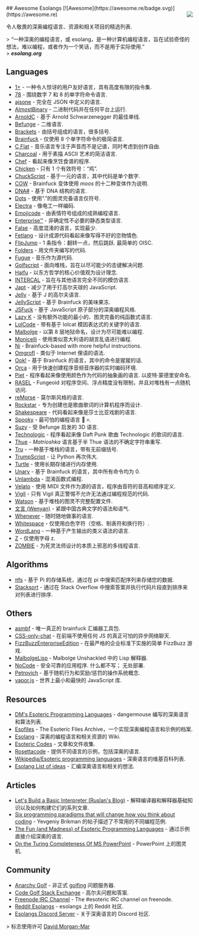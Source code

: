 <div class="github-widget" data-repo="angrykoala/awesome-esolangs"></div>
## Awesome Esolangs [![Awesome](https://awesome.re/badge.svg)](https://awesome.re)

<img src="https://raw.githubusercontent.com/angrykoala/awesome-esolangs/master/logo_piet.png" align="right">

令人敬畏的深奥编程语言、资源和相关项目的精选列表.


&gt; “一种深奥的编程语言，或 esolang，是一种计算机编程语言，旨在试验奇怪的想法，难以编程，或者作为一个笑话，而不是用于实际使用.”  
&gt; ***esolang.org***




## Languages

* [1+](https://esolangs.org/wiki/1%2B) - 一种令人惊讶的用户友好语言，具有高度有限的指令集.
* [78](https://github.com/oatmealine/78) - 围绕数字 7 和 8 的单字符命令语言.
* [ajsone](https://www.quaxio.com/ajsone) - 完全在 JSON 中定义的语言.
* [AlmostBinary](https://github.com/wsdt/AlmostBinary) - 二进制代码并在任何平台上运行.
* [ArnoldC](http://lhartikk.github.io/ArnoldC) - 基于 Arnold Schwarzenegger 的最佳单线.
* [Befunge](https://esolangs.org/wiki/Befunge) - 二维语言.
* [Brackets](https://github.com/kvbc/brackets) - 由括号组成的语言，很多括号.
* [Brainfuck](https://esolangs.org/wiki/Brainfuck) - 仅使用 8 个单字符命令的极简语言.
* [C Flat](https://github.com/NicksterSand/Cflat) - 音乐语言专注于声音而不是记谱，同时考虑到创作自由.
* [Charcoal](https://github.com/somebody1234/Charcoal) - 用于素描 ASCII 艺术的简洁语言.
* [Chef](http://www.dangermouse.net/esoteric/chef.html) - 看起来像烹饪食谱的程序.
* [Chicken](https://esolangs.org/wiki/Chicken) - 只有 1 个有效符号：“鸡”.
* [ChuckScript](https://github.com/angrykoala/chuckscript) - 基于一元的语言，其中代码是单个数字.
* [COW](https://esolangs.org/wiki/COW) - Brainfuck 变体使用 *moos* 的十二种变体作为说明.
* [DNA#](https://esolangs.org/wiki/DNA-Sharp) - 基于 DNA 结构的语言.
* [Dots](https://github.com/josconno/dots)  - 使用“.”的图灵完备语言仅符号.
* [Electra](https://github.com/DolphyWind/Electra-Lang) - 像电工一样编码.
* [Emojicode](http://www.emojicode.org) - 由表情符号组成的成熟编程语言.
* [Enterprise™](https://github.com/joaomilho/Enterprise) - 非确定性不必要的静态类型语言.
* [False](http://strlen.com/false-language) - 高度混淆的语言，实现最少.
* [Fetlang](https://github.com/Property404/fetlang) - 设计成源代码看起来像写得不好的恋物情色.
* [FlipJump](https://github.com/tomhea/flip-jump)  - 1 条指令：翻转一点，然后跳跃. 最简单的 OISC.
* [Folders](https://github.com/rottytooth/Folders) - 用文件夹编写的代码.
* [Fugue](https://esolangs.org/wiki/Fugue) - 音乐作为源代码.
* [Golfscript](http://www.golfscript.com/golfscript) - 面向堆栈，旨在以尽可能少的击键解决问题.
* [Haifu](http://www.dangermouse.net/esoteric/haifu.html) - 以东方哲学的核心价值观为设计理念.
* [INTERCAL](http://www.catb.org/~esr/intercal) - 旨在与其他语言完全不同的模仿语言.
* [Japt](https://github.com/ETHproductions/japt) - 减少了用于打高尔夫球的 JavaScript.
* [Jelly](https://github.com/DennisMitchell/jellylanguage) - 基于 J 的高尔夫语言.
* [JellyScript](https://github.com/nguyenphuminh/Jellyscript) - 基于 Brainfuck 的美味果冻.
* [JSFuck](https://github.com/aemkei/jsfuck) - 基于 JavaScript 原子部分的深奥编程风格.
* [Lazy K](https://tromp.github.io/cl/lazy-k.html) - 没有额外功能的最小的、图灵完备的纯函数式语言.
* [LolCode](http://lolcode.org) - 带有基于 lolcat 模因表达式的关键字的语言.
* [Malbolge](http://www.lscheffer.com/malbolge.shtml) - 以第 8 层地狱命名，设计为尽可能难以编程.
* [Monicelli](https://github.com/esseks/monicelli) - 使用类似意大利语的胡言乱语进行编程.
* [Ni](https://github.com/DeybisMelendez/ni) - Brainfuck-based with more helpful instructions.
* [Omgrofl](https://esolangs.org/wiki/Omgrofl) - 类似于 Internet 俚语的语法.
* [Ook!](http://www.dangermouse.net/esoteric/ook.html) - 基于 Brainfuck 的语言，其中的命令是猩猩的话.
* [Orca](https://hundredrabbits.itch.io/orca) - 用于快速创建程序音频音序器的实时编码环境.
* [Piet](http://www.dangermouse.net/esoteric/piet.html)  - 程序看起来像使用颜色作为代码的抽象画的语言. 以皮特·蒙德里安命名.
* [RASEL](https://github.com/Nakilon/rasel) - Fungeoid 对程序空间、浮点精度没有限制，并且对堆栈有一点随机访问.
* [reMorse](http://esolangs.org/wiki/reMorse) - 莫尔斯风格的语言.
* [Rockstar](https://github.com/dylanbeattie/rockstar) - 专为创建也是歌曲歌词的计算机程序而设计.
* [Shakespeare](http://shakespearelang.sourceforge.net) - 代码看起来像是莎士比亚戏剧的语言.
* [Spooky](https://spookylang.com) - 最可怕的编程语言 :jack_o_lantern: :skull:.
* [Suzy](https://github.com/gvx/suzy) - 受 Befunge 启发的 3D 语言.
* [Technologic](https://esolangs.org/wiki/Technologic) - 程序看起来像 Daft Punk 歌曲 Technologic 的歌词的语言.
* [Thue](https://github.com/jcolag/Thue) - *Matrioshka* 语言基于半 Thue 语法的不确定字符串重写.
* [Tru](https://github.com/sungwoncho/tru) - 一种基于堆栈的语言，带有无前缀括号.
* [TrumpScript](https://github.com/samshadwell/TrumpScript) - 让 Python 再次伟大.
* [Turtle](https://github.com/TypeMonkey/Turtle) - 使用长期存储进行内存使用.
* [Unary](https://esolangs.org/wiki/Unary) - 基于 Brainfuck 的语言，其中所有命令均为 0.
* [Unlambda](http://www.madore.org/~david/programs/unlambda) - 混淆函数式编程.
* [Velato](http://velato.net) - 使用 MIDI 文件作为源的语言，程序由音符的音高和顺序定义.
* [Vigil](https://github.com/munificent/vigil) - 只有 Vigil 真正警惕不允许无法通过编程规范的代码.
* [Watson](https://github.com/genkami/watson) - 基于堆栈的图灵不完整配置文件.
* [文言 (Wenyan)](http://wenyan-lang.lingdong.works) - 紧跟中国古典文学的语法和语气.
* [Whenever](http://www.dangermouse.net/esoteric/whenever.html) - 随时随地做事的语言.
* [Whitespace](http://web.archive.org/web/20150623025348/http://compsoc.dur.ac.uk/whitespace) - 仅使用白色字符（空格、制表符和换行符）.
* [WordLang](https://github.com/WilliamRagstad/WordLang) - 一种基于产生输出的类义语法的语言.
* [Z](https://esolangs.org/wiki/Z) - 仅使用字母 z.
* [ZOMBIE](https://www.dangermouse.net/esoteric/zombie.html) - 为死灵法师设计的本质上邪恶的多线程语言.

## Algorithms

* [πfs](https://github.com/philipl/pifs) - 基于 Pi 的存储系统，通过在 pi 中搜索匹配序列来存储您的数据.
* [Stacksort](https://gkoberger.github.io/stacksort) - 通过在 Stack Overflow 中搜索答案并执行代码片段直到排序来对列表进行排序.

## Others

* [asmbf](https://github.com/kspalaiologos/asmbf) - 唯一真正的 brainfuck 汇编器工具包.
* [CSS-only-chat](https://github.com/kkuchta/css-only-chat) - 在前端不使用任何 JS 的真正可怕的异步网络聊天.
* [FizzBuzzEnterpriseEdition](https://github.com/EnterpriseQualityCoding/FizzBuzzEnterpriseEdition) - 在最严格的企业标准下实施的简单 FizzBu​​zz 游戏.
* [MalbolgeLisp](https://github.com/kspalaiologos/malbolge-lisp) - Malbolge Unshackled 中的 Lisp 解释器.
* [NoCode](https://github.com/kelseyhightower/nocode)  - 安全可靠的应用程序. 什么都不写； 无处部署.
* [Petrovich](http://www.dangermouse.net/esoteric/petrovich.html) - 基于随机行为和奖励/惩罚的操作系统概念.
* [vapor.js](https://github.com/madrobby/vapor.js) - 世界上最小和最快的 JavaScript 库.

## Resources

* [DM's Esoteric Programming Languages](http://www.dangermouse.net/esoteric) - dangermouse 编写的深奥语言和算法列表.
* [Esofiles](https://github.com/graue/esofiles) - The Esoteric Files Archive，一个实现深奥编程语言和示例的档案.
* [Esolang](https://esolangs.org) - 深奥的编程语言和相关资源的 Wiki.
* [Esoteric Codes](https://esoteric.codes) - 文章和文件收集.
* [Rosettacode](http://rosettacode.org/wiki/Rosetta_Code) - 提供不同语言的示例，包括深奥的语言.
* [Wikipedia/Esoteric programming languages](https://en.wikipedia.org/wiki/Esoteric_programming_language) - 深奥语言的维基百科列表.
* [Esolang List of ideas](https://esolangs.org/wiki/List_of_ideas) - 汇编深奥语言和相关的想法.

## Articles

* [Let's Build a Basic Interpreter (Ruslan's Blog)](https://ruslanspivak.com/lsbasi-part1) - 解释编译器和解释器基础知识以及如何构建它们的系列文章.
* [Six programming paradigms that will change how you think about coding](http://www.ybrikman.com/writing/2014/04/09/six-programming-paradigms-that-will) - Yevgeniy Brikman 的帖子描述了不常用的不同编程范例.
* [The Fun (and Madness) of Esoteric Programming Languages](https://tomassetti.me/discovering-arcane-world-esoteric-programming-languages) - 通过示例直接介绍深奥的语言.
* [On the Turing Completeness Of MS PowerPoint](http://www.andrew.cmu.edu/user/twildenh/PowerPointTM/Paper.pdf) - PowerPoint 上的图灵机.

## Community

* [Anarchy Golf](http://golf.shinh.org) - 非正式 [golfing](https://en.wikipedia.org/wiki/Code_golf) 问题服务器.
* [Code Golf Stack Exchange](https://codegolf.stackexchange.com) - 高尔夫问题和答案.
* [Freenode IRC Channel](http://webchat.freenode.net/?channels=esoteric&uio=d4) - The #esoteric IRC channel on freenode.
* [Reddit Esolangs](https://www.reddit.com/r/esolangs) - esolangs 上的 Reddit 社区.
* [Esolangs Discord Server](https://discord.gg/SdFJQmd4QJ) - 关于深奥语言的 Discord 社区.


&gt; 标志使用许可 [David Morgan-Mar](http://www.dangermouse.net/esoteric/piet/samples.html)
